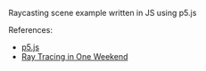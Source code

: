Raycasting scene example written in JS using p5.js

References:

-  [p5.js](https://p5js.org/reference/)
-  [Ray Tracing in One Weekend](https://raytracing.github.io/books/RayTracingInOneWeekend.html#thevec3class/colorutilityfunctions)
